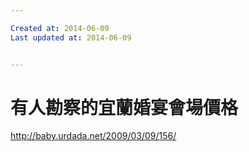 ```yaml
---

Created at: 2014-06-09
Last updated at: 2014-06-09


---
```


# 有人勘察的宜蘭婚宴會場價格


http://baby.urdada.net/2009/03/09/156/

